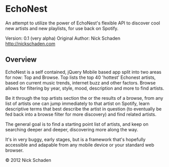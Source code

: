# EchoNest

An attempt to utilize the power of EchoNest's flexible API to discover cool new artists and new playlists, for use back on Spotify.

Version: 0.1 (very alpha)
Original Author: Nick Schaden
http://nickschaden.com

## Overview

EchoNest is a self contained, jQuery Mobile based app split into two areas for now: Top and Browse. Top lists the top 40 'hottest' Echonest artists, based on current music trends, internet buzz and other factors. Browse allows for filtering by year, style, mood, description and more to find artists.

Be it through the top artists section the or the results of a browse, from any list of artists one can jump immediately to that artist on Spotify, learn descriptive terms that best describe the artist in question (to eventually be fed back into a browse filter for more discovery) and find related artists.

The general goal is to find a starting point list of artists, and keep on searching deeper and deeper, discovering more along the way.

It's in very buggy, early stages, but is a framework that's hopefully accessible and adapable from any mobile device or your standard web browser.

&copy; 2012 Nick Schaden